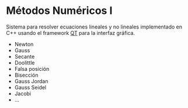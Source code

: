 # Métodos Numéricos I 

Sistema para resolver ecuaciones lineales y no lineales implementado en C++ usando el framework [QT](https://www.qt.io/) para la interfaz gráfica.   


- Newton
- Gauss
- Secante
- Doolittle 
- Falsa posición
- Bisección 
- Gauss Jordan
- Gauss Seidel 
- Jacobi 
- ...
